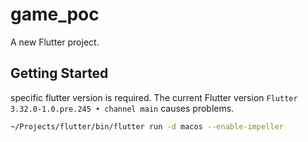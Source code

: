 # game_poc

A new Flutter project.

## Getting Started

specific flutter version is required. The current Flutter version
`Flutter 3.32.0-1.0.pre.245 • channel main` causes problems.

```bash
~/Projects/flutter/bin/flutter run -d macos --enable-impeller
```

